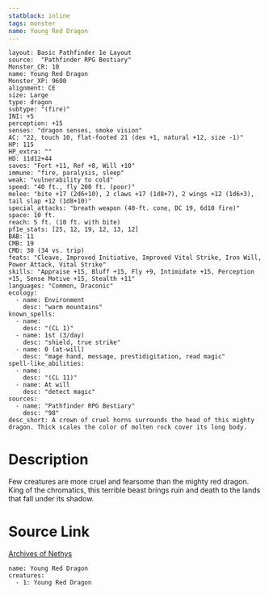 ```yaml
---
statblock: inline
tags: monster
name: Young Red Dragon
---
```

```statblock
layout: Basic Pathfinder 1e Layout
source:  "Pathfinder RPG Bestiary"
Monster_CR: 10
name: Young Red Dragon
Monster_XP: 9600
alignment: CE
size: Large
type: dragon
subtype: "(fire)"
INI: +5
perception: +15
senses: "dragon senses, smoke vision"
AC: "22, touch 10, flat-footed 21 (dex +1, natural +12, size -1)"
HP: 115
HP_extra: ""
HD: 11d12+44
saves: "Fort +11, Ref +8, Will +10"
immune: "fire, paralysis, sleep"
weak: "vulnerability to cold"
speed: "40 ft., fly 200 ft. (poor)"
melee: "bite +17 (2d6+10), 2 claws +17 (1d8+7), 2 wings +12 (1d6+3), tail slap +12 (1d8+10)"
special_attacks: "breath weapon (40-ft. cone, DC 19, 6d10 fire)"
space: 10 ft.
reach: 5 ft. (10 ft. with bite)
pf1e_stats: [25, 12, 19, 12, 13, 12]
BAB: 11
CMB: 19
CMD: 30 (34 vs. trip)
feats: "Cleave, Improved Initiative, Improved Vital Strike, Iron Will, Power Attack, Vital Strike"
skills: "Appraise +15, Bluff +15, Fly +9, Intimidate +15, Perception +15, Sense Motive +15, Stealth +11"
languages: "Common, Draconic"
ecology:
  - name: Environment
    desc: "warm mountains"
known_spells:
  - name:
    desc: "(CL 1)"
  - name: 1st (3/day)
    desc: "shield, true strike"
  - name: 0 (at-will)
    desc: "mage hand, message, prestidigitation, read magic"
spell-like_abilities:
  - name:
    desc: "(CL 11)"
  - name: At will
    desc: "detect magic"
sources:
  - name: "Pathfinder RPG Bestiary"
    desc: "98"
desc_short: A crown of cruel horns surrounds the head of this mighty dragon. Thick scales the color of molten rock cover its long body.
```
# Description
Few creatures are more cruel and fearsome than the mighty red dragon. King of the chromatics, this terrible beast brings ruin and death to the lands that fall under its shadow.
# Source Link
[Archives of Nethys](https://aonprd.com/MonsterDisplay.aspx?ItemName=Young%20Red%20Dragon)
```encounter-table
name: Young Red Dragon
creatures:
  - 1: Young Red Dragon
```
